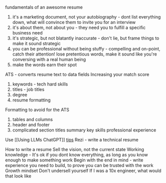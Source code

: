

fundamentals of an awesome resume
1. it's a marketing document, not your autobiography - dont list everything down, what will convince them to invite you for an interview
1. it's about them, not about you - they need you to fulfill a specific business need
1. it's strategic, but not blatantly inaccurate - don't lie, but frame things to make it sound strategic
1. you can be professional without being stuffy - compelling and on-point, catch their attention! lose pretentious words, make it sound like you're conversing with a real human being
1. make the words earn their spot

ATS - converts resume text to data fields
Increasing your match score
1. keywords - tech hard skills
1. titles - job titles
1. degree
1. resume formatting

Formatting to avoid for the ATS
1. tables and columns
1. header and footer
1. complicated section titles
summary
key skills
professional experience

Use [[Using LLMs ChatGPT]]
[tips](https://www.linkedin.com/posts/brandonturp_how-to-land-your-dream-job-with-chatgpt-ugcPost-7038513771991953408-3aO-?utm_source=share&utm_medium=member_desktop)
Rezi - write a technical resume




How to write a resume
Sell the vision, not the current state
Working knowledge - It's ok if you dont know everything, as long as you know enough to make something work
Begin with the end in mind - write experience you need to build, to prove you can be trusted with the work
Growth mindset
Don't undersell yourself
If I was a 10x engineer, what would that look like 